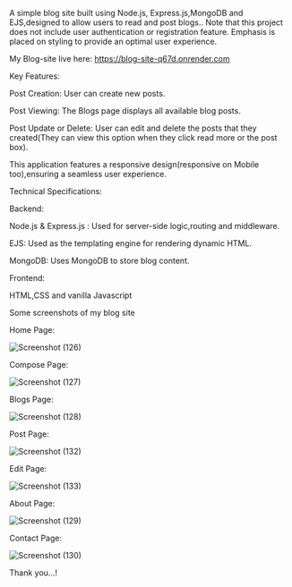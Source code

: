 A simple blog site built using Node.js, Express.js,MongoDB and EJS,designed to allow users to read and post blogs.. Note that this project does not include user authentication or registration feature. Emphasis is placed on styling to provide an optimal user experience.

My Blog-site live here: https://blog-site-q67d.onrender.com

Key Features:

Post Creation: User can create new posts.

Post Viewing: The Blogs page displays all available blog posts.

Post Update or Delete: User can edit and delete the posts that they created(They can view this option when they click read more or the post box).

This application features a responsive design(responsive on Mobile too),ensuring a seamless user experience.

Technical Specifications:

Backend:

  Node.js & Express.js : Used for server-side logic,routing and middleware.

  EJS: Used as the templating engine for rendering dynamic HTML.

  MongoDB: Uses MongoDB to store blog content.

Frontend:

  HTML,CSS and vanilla Javascript

Some screenshots of my blog site

Home Page:

![Screenshot (126)](https://github.com/user-attachments/assets/2fdbfb4e-5513-4b94-bbc8-f3491b7e1ae8)

Compose Page:

![Screenshot (127)](https://github.com/user-attachments/assets/85eab1b6-bd11-4466-8568-5778cee8d9d3)

Blogs Page:

![Screenshot (128)](https://github.com/user-attachments/assets/225ba885-a52d-4248-ba02-7f0bb46598ab)


Post Page:

![Screenshot (132)](https://github.com/user-attachments/assets/1b423292-28fe-43ee-8fff-27a69eb194e5)

Edit Page:

![Screenshot (133)](https://github.com/user-attachments/assets/e0b41786-564d-44bd-9bda-874f6a2b5f75)

About Page:

![Screenshot (129)](https://github.com/user-attachments/assets/9ab4b99a-320e-4b1b-a3fb-8331207fccd9)


Contact Page:

![Screenshot (130)](https://github.com/user-attachments/assets/1df01f5a-4cc3-4537-90de-c8be977a857d)

Thank you...!





  
